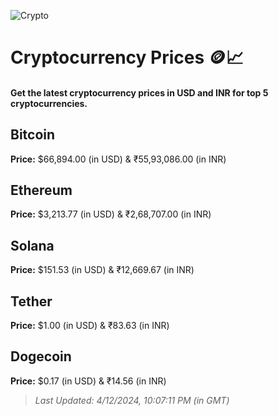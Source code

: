 
![Crypto](https://www.techguide.com.au/wp-content/uploads/2020/11/crypto3.jpeg)

# Cryptocurrency Prices 🪙📈

#### Get the latest cryptocurrency prices in USD and INR for top 5 cryptocurrencies.

## Bitcoin

**Price:** $66,894.00 (in USD) & ₹55,93,086.00 (in INR)

## Ethereum

**Price:** $3,213.77 (in USD) & ₹2,68,707.00 (in INR)

## Solana

**Price:** $151.53 (in USD) & ₹12,669.67 (in INR)

## Tether

**Price:** $1.00 (in USD) & ₹83.63 (in INR)

## Dogecoin

**Price:** $0.17 (in USD) & ₹14.56 (in INR)

> _Last Updated: 4/12/2024, 10:07:11 PM (in GMT)_
